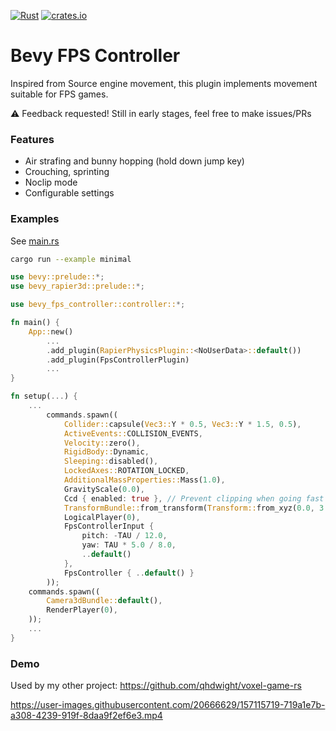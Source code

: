 [![Rust](https://github.com/qhdwight/bevy_fps_controller/actions/workflows/rust.yml/badge.svg)](https://github.com/qhdwight/bevy_fps_controller/actions/workflows/rust.yml)
[![crates.io](https://img.shields.io/crates/v/bevy_fps_controller)](https://crates.io/crates/bevy_fps_controller)

# Bevy FPS Controller

Inspired from Source engine movement, this plugin implements movement suitable for FPS games.

⚠️ Feedback requested! Still in early stages, feel free to make issues/PRs

### Features

* Air strafing and bunny hopping (hold down jump key)
* Crouching, sprinting
* Noclip mode
* Configurable settings

### Examples

See [main.rs](./examples/minimal.rs)

```bash
cargo run --example minimal
```

```rust
use bevy::prelude::*;
use bevy_rapier3d::prelude::*;

use bevy_fps_controller::controller::*;

fn main() {
    App::new()
        ...
        .add_plugin(RapierPhysicsPlugin::<NoUserData>::default())
        .add_plugin(FpsControllerPlugin)
        ...
}

fn setup(...) {
    ...
        commands.spawn((
            Collider::capsule(Vec3::Y * 0.5, Vec3::Y * 1.5, 0.5),
            ActiveEvents::COLLISION_EVENTS,
            Velocity::zero(),
            RigidBody::Dynamic,
            Sleeping::disabled(),
            LockedAxes::ROTATION_LOCKED,
            AdditionalMassProperties::Mass(1.0),
            GravityScale(0.0),
            Ccd { enabled: true }, // Prevent clipping when going fast
            TransformBundle::from_transform(Transform::from_xyz(0.0, 3.0, 0.0)),
            LogicalPlayer(0),
            FpsControllerInput {
                pitch: -TAU / 12.0,
                yaw: TAU * 5.0 / 8.0,
                ..default()
            },
            FpsController { ..default() }
        ));
    commands.spawn((
        Camera3dBundle::default(),
        RenderPlayer(0),
    ));
    ...
}
```

### Demo

Used by my other project: https://github.com/qhdwight/voxel-game-rs

https://user-images.githubusercontent.com/20666629/157115719-719a1e7b-a308-4239-919f-8daa9f2ef6e3.mp4
